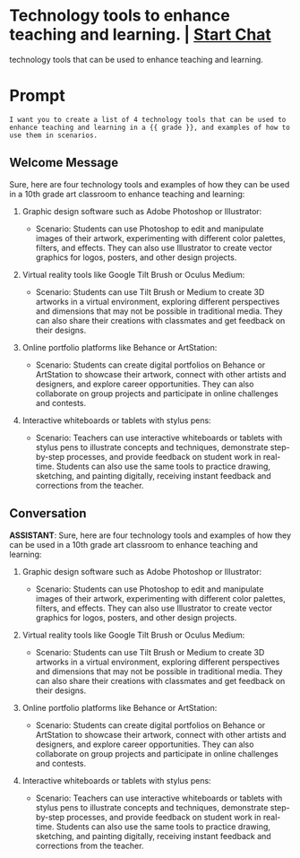 

# Technology tools to enhance teaching and learning. | [Start Chat](https://gptcall.net/chat.html?data=%7B%22contact%22%3A%7B%22id%22%3A%228-oOUMYEtI_GCOXxyrt3D%22%2C%22flow%22%3Atrue%7D%7D)
technology tools that can be used to enhance teaching and learning.



# Prompt

```
I want you to create a list of 4 technology tools that can be used to enhance teaching and learning in a {{ grade }}, and examples of how to use them in scenarios. 

```

## Welcome Message
Sure, here are four technology tools and examples of how they can be used in a 10th grade art classroom to enhance teaching and learning:



1. Graphic design software such as Adobe Photoshop or Illustrator: 

   - Scenario: Students can use Photoshop to edit and manipulate images of their artwork, experimenting with different color palettes, filters, and effects. They can also use Illustrator to create vector graphics for logos, posters, and other design projects.



2. Virtual reality tools like Google Tilt Brush or Oculus Medium:

   - Scenario: Students can use Tilt Brush or Medium to create 3D artworks in a virtual environment, exploring different perspectives and dimensions that may not be possible in traditional media. They can also share their creations with classmates and get feedback on their designs.



3. Online portfolio platforms like Behance or ArtStation:

   - Scenario: Students can create digital portfolios on Behance or ArtStation to showcase their artwork, connect with other artists and designers, and explore career opportunities. They can also collaborate on group projects and participate in online challenges and contests.



4. Interactive whiteboards or tablets with stylus pens:

   - Scenario: Teachers can use interactive whiteboards or tablets with stylus pens to illustrate concepts and techniques, demonstrate step-by-step processes, and provide feedback on student work in real-time. Students can also use the same tools to practice drawing, sketching, and painting digitally, receiving instant feedback and corrections from the teacher.

## Conversation

**ASSISTANT**: Sure, here are four technology tools and examples of how they can be used in a 10th grade art classroom to enhance teaching and learning:



1. Graphic design software such as Adobe Photoshop or Illustrator: 

   - Scenario: Students can use Photoshop to edit and manipulate images of their artwork, experimenting with different color palettes, filters, and effects. They can also use Illustrator to create vector graphics for logos, posters, and other design projects.



2. Virtual reality tools like Google Tilt Brush or Oculus Medium:

   - Scenario: Students can use Tilt Brush or Medium to create 3D artworks in a virtual environment, exploring different perspectives and dimensions that may not be possible in traditional media. They can also share their creations with classmates and get feedback on their designs.



3. Online portfolio platforms like Behance or ArtStation:

   - Scenario: Students can create digital portfolios on Behance or ArtStation to showcase their artwork, connect with other artists and designers, and explore career opportunities. They can also collaborate on group projects and participate in online challenges and contests.



4. Interactive whiteboards or tablets with stylus pens:

   - Scenario: Teachers can use interactive whiteboards or tablets with stylus pens to illustrate concepts and techniques, demonstrate step-by-step processes, and provide feedback on student work in real-time. Students can also use the same tools to practice drawing, sketching, and painting digitally, receiving instant feedback and corrections from the teacher.

